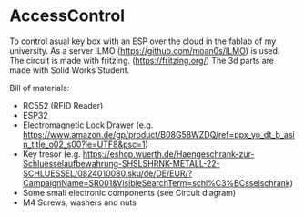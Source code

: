 # AccessControl
To control asual key box with an ESP over the cloud in the fablab of my university. As a server ILMO (https://github.com/moan0s/ILMO) is used.
The circuit is made with fritzing. (https://fritzing.org/)
The 3d parts are made with Solid Works Student.

Bill of materials:
* RC552 (RFID Reader)
* ESP32
* Electromagnetic Lock Drawer (e.g. https://www.amazon.de/gp/product/B08G58WZDQ/ref=ppx_yo_dt_b_asin_title_o02_s00?ie=UTF8&psc=1)
* Key tresor (e.g. https://eshop.wuerth.de/Haengeschrank-zur-Schluesselaufbewahrung-SHSLSHRNK-METALL-22-SCHLUESSEL/0824010080.sku/de/DE/EUR/?CampaignName=SR001&VisibleSearchTerm=schl%C3%BCsselschrank)
* Some small electronic components (see Circuit diagram)
* M4 Screws, washers and nuts
